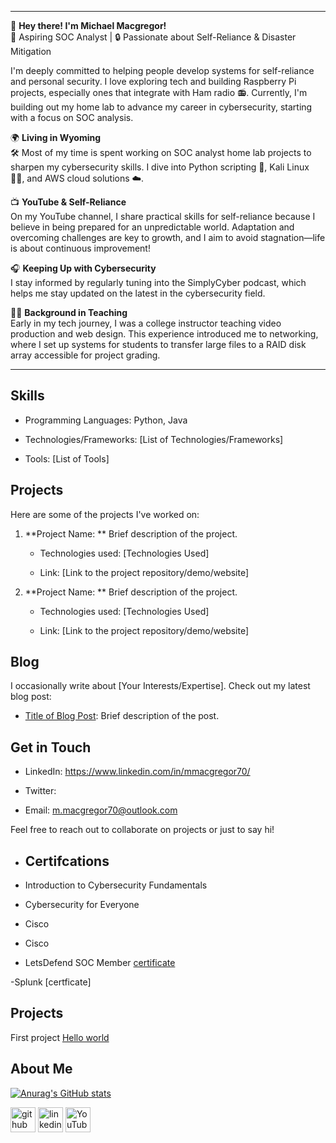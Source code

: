 
---

👋 **Hey there! I'm Michael Macgregor!**  
🎯 Aspiring SOC Analyst | 🔒 Passionate about Self-Reliance & Disaster Mitigation  

I'm deeply committed to helping people develop systems for self-reliance and personal security. I love exploring tech and building Raspberry Pi projects, especially ones that integrate with Ham radio 📻. Currently, I'm building out my home lab to advance my career in cybersecurity, starting with a focus on SOC analysis.

🌍 **Living in Wyoming**  
🛠️ Most of my time is spent working on SOC analyst home lab projects to sharpen my cybersecurity skills. I dive into Python scripting 🐍, Kali Linux 🐱‍💻, and AWS cloud solutions ☁️.  

📺 **YouTube & Self-Reliance**  
On my YouTube channel, I share practical skills for self-reliance because I believe in being prepared for an unpredictable world. Adaptation and overcoming challenges are key to growth, and I aim to avoid stagnation—life is about continuous improvement!  

🎧 **Keeping Up with Cybersecurity**  
I stay informed by regularly tuning into the SimplyCyber podcast, which helps me stay updated on the latest in the cybersecurity field.

👨‍🏫 **Background in Teaching**  
Early in my tech journey, I was a college instructor teaching video production and web design. This experience introduced me to networking, where I set up systems for students to transfer large files to a RAID disk array accessible for project grading.

---

 ## Skills 

- Programming Languages: Python, Java 

- Technologies/Frameworks: [List of Technologies/Frameworks] 

- Tools: [List of Tools] 

 ## Projects 

Here are some of the projects I've worked on: 

1. **Project Name: ** Brief description of the project. 

   - Technologies used: [Technologies Used] 

   - Link: [Link to the project repository/demo/website] 

 

2. **Project Name: ** Brief description of the project. 

   - Technologies used: [Technologies Used] 

   - Link: [Link to the project repository/demo/website] 

 

## Blog 

I occasionally write about [Your Interests/Expertise]. Check out my latest blog post: 

- [Title of Blog Post](Link): Brief description of the post. 

 

## Get in Touch 

- LinkedIn: https://www.linkedin.com/in/mmacgregor70/ 

- Twitter:  

- Email: m.macgregor70@outlook.com 

 

Feel free to reach out to collaborate on projects or just to say hi! 

- <h2> Certifcations </h2>

- Introduction to Cybersecurity Fundamentals

- Cybersecurity for Everyone

- Cisco 

- Cisco 

- LetsDefend SOC Member [certificate](https://app.letsdefend.io/my-rewards/detail/739666ce0d3f46d88525943487c2b2c8)

-Splunk [certficate] 

<h2> Projects</h2>

First project [Hello world](https://github.com/MMacgregor3m/Python/blob/main/hello.py)

<h2>About Me</h2>

[![Anurag's GitHub stats](https://github-readme-stats.vercel.app/api?username=MMacgregor3m)](https://github.com/anuraghazra/github-readme-stats)


[<img src='https://cdn.jsdelivr.net/npm/simple-icons@3.0.1/icons/github.svg' alt='github' height='40'>](https://github.com/mmacgregor70)  [<img src='https://cdn.jsdelivr.net/npm/simple-icons@3.0.1/icons/linkedin.svg' alt='linkedin' height='40'>](https://www.linkedin.com/in/mmacgregor70/)  [<img src='https://cdn.jsdelivr.net/npm/simple-icons@3.0.1/icons/youtube.svg' alt='YouTube' height='40'>](https://www.youtube.com/channel/@cyb3rnomad)  

